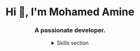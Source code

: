<h1 align="center">Hi 👋, I'm Mohamed Amine</h1>
<h3 align="center">A passionate developer.</h3>
 
<div align="center">
 <details>
  <summary>Skills section</summary>
  <br>

  <h2>Programming Languages</h2>
  <img src="https://skillicons.dev/icons?i=html,css,js,nodejs" alt="HTML, CSS, JavaScript, Node.js, TypeScript">

  <h2>Frameworks</h2>
  <img src="https://skillicons.dev/icons?i=tailwind,react,nextjs,express" alt="Tailwind, React, Next.js, Express">

  <h2>Databases</h2>
  <img src="https://skillicons.dev/icons?i=mysql,mongodb" alt="MySQL, MongoDB">

  <h2>Development Tools</h2>
  <img src="https://skillicons.dev/icons?i=git,vscode" alt="Git, Visual Studio Code">

  <h2>Design</h2>
  <img src="https://skillicons.dev/icons?i=figma" alt="Figma">
</details>
</div>
